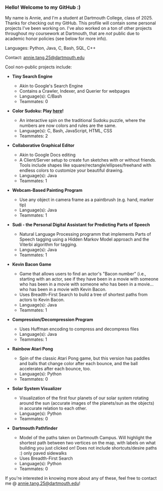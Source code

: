 ### Hello! Welcome to my GitHub :)

My name is Annie, and I'm a student at Dartmouth College, class of 2025. Thanks for checking out my GitHub. This profile will contain some personal projects I've been working on. I've also worked on a ton of other projects throughout my coursework at Dartmouth, that are *not* public due to academic honor policies (see below for more info).

Languages: Python, Java, C, Bash, SQL, C++

Contact: annie.tang.25@dartmouth.edu

Cool non-public projects include:

* **Tiny Search Engine**
  * Akin to Google's Search Engine
  * Contains a Crawler, Indexer, and Querier for webpages
  * Language(s): C/Bash
  * Teammates: 0

* **Color Sudoku: Play [here](https://colorsudoku.netlify.app/)!**
  * An interactive spin on the traditional Sudoku puzzle, where the numbers are now colors and rules are the same.
  * Language(s): C, Bash, JavaScript, HTML, CSS
  * Teammates: 2

* **Collaborative Graphical Editor**
  * Akin to Google Docs editing
  * A Client/Server setup to create fun sketches with or without friends. Tools include shapes like square/rectangle/ellipses/freehand with endless colors to customize your beautiful drawing.
  * Language(s): Java
  * Teammates: 1

* **Webcam-Based Painting Program**
  * Use any object in camera frame as a paintbrush (e.g. hand, marker tip)
  * Language(s): Java
  * Teammates: 1

* **Sudi - the Personal Digital Assistant for Predicting Parts of Speech**
  * Natural Language Processing programm that implements Parts of Speech tagging using a Hidden Markov Model approach and the Viterbi algorithm for tagging.
  * Language(s): Java
  * Teammates: 1

* **Kevin Bacon Game**
  * Game that allows users to find an actor's "Bacon number" (i.e., starting with an actor, see if they have been in a movie with someone who has been in a movie with someone who has been in a movie... who has been in a movie with Kevin Bacon.
  * Uses Breadth-First Search to build a tree of shortest paths from actors to Kevin Bacon.
  * Language(s): Java
  * Teammates: 1

* **Compression/Decompression Program**
  * Uses Huffman encoding to compress and decompress files
  * Language(s): Java
  * Teammates: 1

* **Rainbow Atari Pong**
  * Spin of the classic Atari Pong game, but this version has paddles and balls that change color after each bounce, and the ball accelerates after each bounce, too.
  * Language(s): Python
  * Teammates: 0

* **Solar System Visualizer**
  * Visualization of the first four planets of our solar system rotating around the sun (accurate images of the planets/sun as the objects) in accurate relation to each other.
  * Language(s): Python
  * Teammates: 0

* **Dartmouth Pathfinder**
  * Model of the paths taken on Dartmouth Campus. Will highlight the shortest path between two vertices on the map, with labels on what building you just clicked on! Does not include shortcuts/desire paths :) only paved sidewalks
  * Uses Breadth-First Search
  * Language(s): Python
  * Teammates: 0

If you're interested in knowing more about any of these, feel free to contact me @ annie.tang.25@dartmouth.edu!
